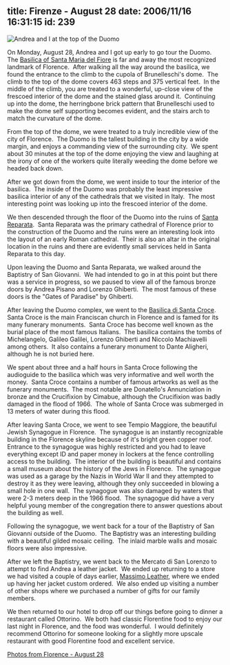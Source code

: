 title: Firenze - August 28
date: 2006/11/16 16:31:15
id: 239
---
![Andrea and I at the top of the Duomo](/journal_images/mini-DSC02175-journal.jpg)

On Monday, August 28, Andrea and I got up early to go tour the Duomo.  The [Basilica of Santa Maria del Fiore](http://en.wikipedia.org/wiki/Santa_Maria_del_Fiore) is far and away the most recognized landmark of Florence.  After walking all the way around the basilica, we found the entrance to the climb to the cupola of Brunelleschi's dome.  The climb to the top of the dome covers 463 steps and 375 vertical feet.  In the middle of the climb, you are treated to a wonderful, up-close view of the frescoed interior of the dome and the stained glass around it.  Continuing up into the dome, the herringbone brick pattern that Brunelleschi used to make the dome self supporting becomes evident, and the stairs arch to match the curvature of the dome.

From the top of the dome, we were treated to a truly incredible view of the city of Florence.  The Duomo is the tallest building in the city by a wide margin, and enjoys a commanding view of the surrounding city.  We spent about 30 minutes at the top of the dome enjoying the view and laughing at the irony of one of the workers quite literally weeding the dome before we headed back down.

After we got down from the dome, we went inside to tour the interior of the basilica.  The inside of the Duomo was probably the least impressive basilica interior of any of the cathedrals that we visited in Italy.  The most interesting point was looking up into the frescoed interior of the dome.

We then descended through the floor of the Duomo into the ruins of [Santa Reparata](http://en.wikipedia.org/wiki/Santa_Reparata_%28Florence%29).  Santa Reparata was the primary cathedral of Florence prior to the construction of the Duomo and the ruins were an interesting look into the layout of an early Roman cathedral.  Their is also an altar in the original location in the ruins and there are evidently small services held in Santa Reparata to this day.

Upon leaving the Duomo and Santa Reparata, we walked around the Baptistry of San Giovanni.  We had intended to go in at this point but there was a service in progress, so we paused to view all of the famous bronze doors by Andrea Pisano and Lorenzo Ghiberti.  The most famous of these doors is the "Gates of Paradise" by Ghiberti.

After leaving the Duomo complex, we went to the [Basilica di Santa Croce](http://en.wikipedia.org/wiki/Basilica_di_Santa_Croce_di_Firenze).  Santa Croce is the main Franciscan church in Florence and is famed for its many funerary monuments.  Santa Croce has become well known as the burial place of the most famous Italians.  The basilica contains the tombs of Michelangelo, Galileo Galilei, Lorenzo Ghiberti and Niccolo Machiavelli among others.  It also contains a funerary monument to Dante Aligheri, although he is not buried here. 

We spent about three and a half hours in Santa Croce following the audioguide to the basilica which was very informative and well worth the money.  Santa Croce contains a number of famous artworks as well as the funerary monuments.  The most notable are Donatello's Annunciation in bronze and the Crucifixion by Cimabue, although the Crucifixion was badly damaged in the flood of 1966.  The whole of Santa Croce was submerged in 13 meters of water during this flood. 

After leaving Santa Croce, we went to see Tempio Maggiore, the beautiful Jewish Synagogue in Florence.  The synagogue is an instantly recognizable building in the Florence skyline because of it's bright green copper roof.  Entrance to the synagogue was highly restricted and you had to leave everything except ID and paper money in lockers at the fence controlling access to the building.  The interior of the building is beautiful and contains a small museum about the history of the Jews in Florence.  The synagogue was used as a garage by the Nazis in World War II and they attempted to destroy it as they were leaving, although they only succeeded in blowing a small hole in one wall.  The synagogue was also damaged by waters that were 2-3 meters deep in the 1966 flood.  The synagogue did have a very helpful young member of the congregation there to answer questions about the building as well.

Following the synagogue, we went back for a tour of the Baptistry of San Giovanni outside of the Duomo.  The Baptistry was an interesting building with a beautiful gilded mosaic ceiling.  The inlaid marble walls and mosaic floors were also impressive.

After we left the Baptistry, we went back to the Mercato di San Lorenzo to attempt to find Andrea a leather jacket.  We ended up returning to a store we had visited a couple of days earlier, [Massimo Leather](http://www.massimoleather.com/), where we ended up having her jacket custom ordered.  We also ended up visiting a number of other shops where we purchased a number of gifts for our family members.

We then returned to our hotel to drop off our things before going to dinner a restaurant called Ottorino.  We both had classic Florentine food to enjoy our last night in Florence, and the food was wonderful.  I would definitely recommend Ottorino for someone looking for a slightly more upscale restaurant with good Florentine food and excellent service.

[Photos from Florence - August 28](PhotoAlbum.aspx?ID=ITALY2006-DAY9)